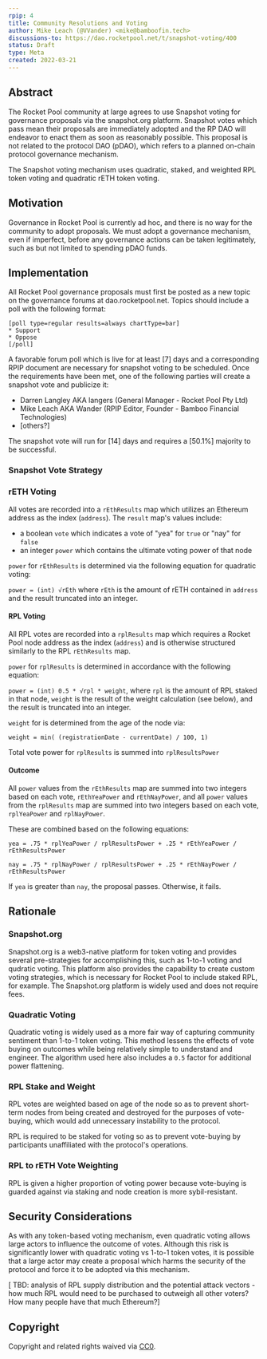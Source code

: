 ```yaml
---
rpip: 4
title: Community Resolutions and Voting
author: Mike Leach (@VVander) <mike@bamboofin.tech>
discussions-to: https://dao.rocketpool.net/t/snapshot-voting/400
status: Draft
type: Meta
created: 2022-03-21
---
```


## Abstract
The Rocket Pool community at large agrees to use Snapshot voting for governance proposals via the snapshot.org platform. Snapshot votes which pass mean their proposals are immediately adopted and the RP DAO will endeavor to enact them as soon as reasonably possible. This proposal is not related to the protocol DAO (pDAO), which refers to a planned on-chain protocol governance mechanism.

The Snapshot voting mechanism uses quadratic, staked, and weighted RPL token voting and quadratic rETH token voting.

## Motivation
Governance in Rocket Pool is currently ad hoc, and there is no way for the community to adopt proposals. We must adopt a governance mechanism, even if imperfect, before any governance actions can be taken legitimately, such as but not limited to spending pDAO funds.

## Implementation
  
All Rocket Pool governance proposals must first be posted as a new topic on the governance forums at dao.rocketpool.net. Topics should include a poll with the following format:

```
[poll type=regular results=always chartType=bar]
* Support
* Oppose
[/poll]
```

A favorable forum poll which is live for at least [7] days and a corresponding RPIP document are necessary for snapshot voting to be scheduled. Once the requirements have been met, one of the following parties will create a snapshot vote and publicize it:

- Darren Langley AKA langers (General Manager - Rocket Pool Pty Ltd)
- Mike Leach AKA Wander (RPIP Editor, Founder - Bamboo Financial Technologies)
- [others?]

The snapshot vote will run for [14] days and requires a [50.1%] majority to be successful.

### Snapshot Vote Strategy

### rETH Voting

All votes are recorded into a `rEthResults` map which utilizes an Ethereum address as the index (`address`). The `result` map's values include:
- a boolean `vote` which indicates a vote of "yea" for `true` or "nay" for `false`
- an integer `power` which contains the ultimate voting power of that node

`power` for `rEthResults` is determined via the following equation for quadratic voting:

`power = (int) √rEth` where `rEth` is the amount of rETH contained in `address` and the result truncated into an integer.

#### RPL Voting 

All RPL votes are recorded into a `rplResults` map which requires a Rocket Pool node address as the index (`address`) and is otherwise structured similarly to the RPL `rEthResults` map.

`power` for `rplResults` is determined in accordance with the following equation: 

`power = (int) 0.5 * √rpl * weight`, where `rpl` is the amount of RPL staked in that node, `weight` is the result of the weight calculation (see below), and the result is truncated into an integer.

`weight` for is determined from the age of the node via:

`weight = min( (registrationDate - currentDate) / 100, 1)`

Total vote power for `rplResults` is summed into `rplResultsPower`

#### Outcome

All `power` values from the `rEthResults` map are summed into two integers based on each vote, `rEthYeaPower` and `rEthNayPower`, and all `power` values from the `rplResults` map are summed into two integers based on each vote, `rplYeaPower` and `rplNayPower`.

These are combined based on the following equations:

`yea = .75 * rplYeaPower / rplResultsPower + .25 * rEthYeaPower / rEthResultsPower`

`nay = .75 * rplNayPower / rplResultsPower + .25 * rEthNayPower / rEthResultsPower`

If `yea` is greater than `nay`, the proposal passes. Otherwise, it fails.

## Rationale

### Snapshot.org

Snapshot.org is a web3-native platform for token voting and provides several pre-strategies for accomplishing this, such as 1-to-1 voting and qudratic voting. This platform also provides the capability to create custom voting strategies, which is necessary for Rocket Pool to include staked RPL, for example. The Snapshot.org platform is widely used and does not require fees.

### Quadratic Voting

Quadratic voting is widely used as a more fair way of capturing community sentiment than 1-to-1 token voting. This method lessens the effects of vote buying on outcomes while being relatively simple to understand and engineer. The algorithm used here also includes a `0.5` factor for additional power flattening.

### RPL Stake and Weight

RPL votes are weighted based on age of the node so as to prevent short-term nodes from being created and destroyed for the purposes of vote-buying, which would add unnecessary instability to the protocol.

RPL is required to be staked for voting so as to prevent vote-buying by participants unaffiliated with the protocol's operations. 

### RPL to rETH Vote Weighting

RPL is given a higher proportion of voting power because vote-buying is guarded against via staking and node creation is more sybil-resistant.

## Security Considerations

As with any token-based voting mechanism, even quadratic voting allows large actors to influence the outcome of votes. Although this risk is significantly lower with quadratic voting vs 1-to-1 token votes, it is possible that a large actor may create a proposal which harms the security of the protocol and force it to be adopted via this mechanism.

[ TBD: analysis of RPL supply distribution and the potential attack vectors - how much RPL would need to be purchased to outweigh all other voters? How many people have that much Ethereum?]

## Copyright
Copyright and related rights waived via [CC0](https://creativecommons.org/publicdomain/zero/1.0/).
